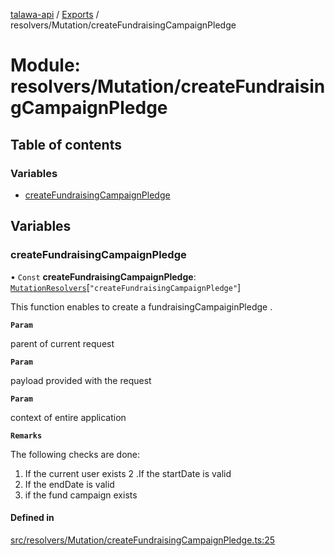 [talawa-api](../README.md) / [Exports](../modules.md) / resolvers/Mutation/createFundraisingCampaignPledge

# Module: resolvers/Mutation/createFundraisingCampaignPledge

## Table of contents

### Variables

- [createFundraisingCampaignPledge](resolvers_Mutation_createFundraisingCampaignPledge.md#createfundraisingcampaignpledge)

## Variables

### createFundraisingCampaignPledge

• `Const` **createFundraisingCampaignPledge**: [`MutationResolvers`](types_generatedGraphQLTypes.md#mutationresolvers)[``"createFundraisingCampaignPledge"``]

This function enables to create a fundraisingCampaiginPledge .

**`Param`**

parent of current request

**`Param`**

payload provided with the request

**`Param`**

context of entire application

**`Remarks`**

The following checks are done:
1. If the current user exists
2 .If the startDate is valid
3. If the endDate is valid
4. if the fund campaign exists

#### Defined in

[src/resolvers/Mutation/createFundraisingCampaignPledge.ts:25](https://github.com/PalisadoesFoundation/talawa-api/blob/65069df/src/resolvers/Mutation/createFundraisingCampaignPledge.ts#L25)
